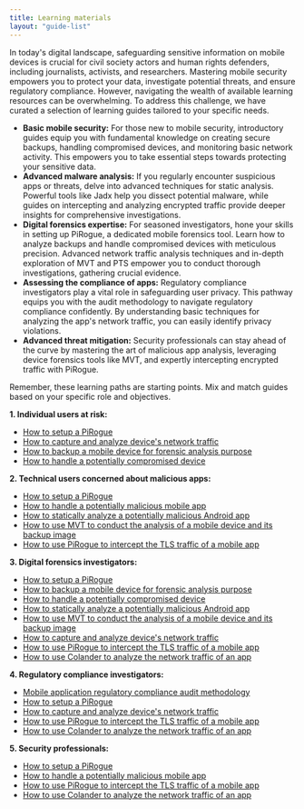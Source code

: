 ```yaml
---
title: Learning materials
layout: "guide-list"
---
```


In today's digital landscape, safeguarding sensitive information on mobile devices is crucial for civil society actors and human rights defenders, including journalists, activists, and researchers. Mastering mobile security empowers you to protect your data, investigate potential threats, and ensure regulatory compliance. However, navigating the wealth of available learning resources can be overwhelming. To address this challenge, we have curated a selection of learning guides tailored to your specific needs.

* **Basic mobile security:** For those new to mobile security, introductory guides equip you with fundamental knowledge on creating secure backups, handling compromised devices, and monitoring basic network activity. This empowers you to take essential steps towards protecting your sensitive data.
* **Advanced malware analysis:** If you regularly encounter suspicious apps or threats, delve into advanced techniques for static analysis. Powerful tools like Jadx help you dissect potential malware, while guides on intercepting and analyzing encrypted traffic provide deeper insights for comprehensive investigations.
* **Digital forensics expertise:** For seasoned investigators, hone your skills in setting up PiRogue, a dedicated mobile forensics tool. Learn how to analyze backups and handle compromised devices with meticulous precision. Advanced network traffic analysis techniques and in-depth exploration of MVT and PTS empower you to conduct thorough investigations, gathering crucial evidence.
* **Assessing the compliance of apps:** Regulatory compliance investigators play a vital role in safeguarding user privacy. This pathway equips you with the audit methodology to navigate regulatory compliance confidently. By understanding basic techniques for analyzing the app's network traffic, you can easily identify privacy violations.
* **Advanced threat mitigation:** Security professionals can stay ahead of the curve by mastering the art of malicious app analysis, leveraging device forensics tools like MVT, and expertly intercepting encrypted traffic with PiRogue.

Remember, these learning paths are starting points. Mix and match guides based on your specific role and objectives.

**1. Individual users at risk:**

* [How to setup a PiRogue](/guides/g1)
* [How to capture and analyze device's network traffic](/guides/g2)
* [How to backup a mobile device for forensic analysis purpose](/guides/g4)
* [How to handle a potentially compromised device](/guides/g6)

**2. Technical users concerned about malicious apps:**

* [How to setup a PiRogue](/guides/g1)
* [How to handle a potentially malicious mobile app](/guides/g3)
* [How to statically analyze a potentially malicious Android app](/guides/g5)
* [How to use MVT to conduct the analysis of a mobile device and its backup image](/guides/g7)
* [How to use PiRogue to intercept the TLS traffic of a mobile app](/guides/g8)

**3. Digital forensics investigators:**

* [How to setup a PiRogue](/guides/g1)
* [How to backup a mobile device for forensic analysis purpose](/guides/g4)
* [How to handle a potentially compromised device](/guides/g6)
* [How to statically analyze a potentially malicious Android app](/guides/g5)
* [How to use MVT to conduct the analysis of a mobile device and its backup image](/guides/g7)
* [How to capture and analyze device's network traffic](/guides/g2)
* [How to use PiRogue to intercept the TLS traffic of a mobile app](/guides/g8)
* [How to use Colander to analyze the network traffic of an app](/guides/g9)

**4. Regulatory compliance investigators:**

* [Mobile application regulatory compliance audit methodology](/guides/g10)
* [How to setup a PiRogue](/guides/g1)
* [How to capture and analyze device's network traffic](/guides/g2)
* [How to use PiRogue to intercept the TLS traffic of a mobile app](/guides/g8)
* [How to use Colander to analyze the network traffic of an app](/guides/g9)

**5. Security professionals:**

* [How to setup a PiRogue](/guides/g1)
* [How to handle a potentially malicious mobile app](/guides/g3)
* [How to use PiRogue to intercept the TLS traffic of a mobile app](/guides/g8)
* [How to use Colander to analyze the network traffic of an app](/guides/g9)


